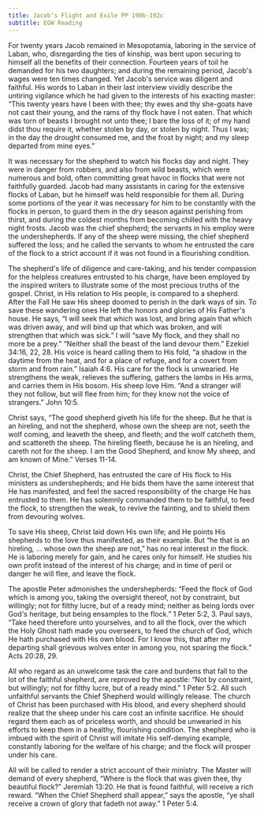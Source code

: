 ```yaml
---
title: Jacob’s Flight and Exile PP 190b-192c
subtitle: EGW Reading
---
```


For twenty years Jacob remained in Mesopotamia, laboring in the service of Laban, who, disregarding the ties of kinship, was bent upon securing to himself all the benefits of their connection. Fourteen years of toil he demanded for his two daughters; and during the remaining period, Jacob's wages were ten times changed. Yet Jacob's service was diligent and faithful. His words to Laban in their last interview vividly describe the untiring vigilance which he had given to the interests of his exacting master: “This twenty years have I been with thee; thy ewes and thy she-goats have not cast their young, and the rams of thy flock have I not eaten. That which was torn of beasts I brought not unto thee; I bare the loss of it; of my hand didst thou require it, whether stolen by day, or stolen by night. Thus I was; in the day the drought consumed me, and the frost by night; and my sleep departed from mine eyes.”

It was necessary for the shepherd to watch his flocks day and night. They were in danger from robbers, and also from wild beasts, which were numerous and bold, often committing great havoc in flocks that were not faithfully guarded. Jacob had many assistants in caring for the extensive flocks of Laban, but he himself was held responsible for them all. During some portions of the year it was necessary for him to be constantly with the flocks in person, to guard them in the dry season against perishing from thirst, and during the coldest months from becoming chilled with the heavy night frosts. Jacob was the chief shepherd; the servants in his employ were the undershepherds. If any of the sheep were missing, the chief shepherd suffered the loss; and he called the servants to whom he entrusted the care of the flock to a strict account if it was not found in a flourishing condition.

The shepherd's life of diligence and care-taking, and his tender compassion for the helpless creatures entrusted to his charge, have been employed by the inspired writers to illustrate some of the most precious truths of the gospel. Christ, in His relation to His people, is compared to a shepherd. After the Fall He saw His sheep doomed to perish in the dark ways of sin. To save these wandering ones He left the honors and glories of His Father's house. He says, “I will seek that which was lost, and bring again that which was driven away, and will bind up that which was broken, and will strengthen that which was sick.” I will “save My flock, and they shall no more be a prey.” “Neither shall the beast of the land devour them.” Ezekiel 34:16, 22, 28. His voice is heard calling them to His fold, “a shadow in the daytime from the heat, and for a place of refuge, and for a covert from storm and from rain.” Isaiah 4:6. His care for the flock is unwearied. He strengthens the weak, relieves the suffering, gathers the lambs in His arms, and carries them in His bosom. His sheep love Him. “And a stranger will they not follow, but will flee from him; for they know not the voice of strangers.” John 10:5.

Christ says, “The good shepherd giveth his life for the sheep. But he that is an hireling, and not the shepherd, whose own the sheep are not, seeth the wolf coming, and leaveth the sheep, and fleeth; and the wolf catcheth them, and scattereth the sheep. The hireling fleeth, because he is an hireling, and careth not for the sheep. I am the Good Shepherd, and know My sheep, and am known of Mine.” Verses 11-14.

Christ, the Chief Shepherd, has entrusted the care of His flock to His ministers as undershepherds; and He bids them have the same interest that He has manifested, and feel the sacred responsibility of the charge He has entrusted to them. He has solemnly commanded them to be faithful, to feed the flock, to strengthen the weak, to revive the fainting, and to shield them from devouring wolves.

To save His sheep, Christ laid down His own life; and He points His shepherds to the love thus manifested, as their example. But “he that is an hireling, ... whose own the sheep are not,” has no real interest in the flock. He is laboring merely for gain, and he cares only for himself. He studies his own profit instead of the interest of his charge; and in time of peril or danger he will flee, and leave the flock.

The apostle Peter admonishes the undershepherds: “Feed the flock of God which is among you, taking the oversight thereof, not by constraint, but willingly; not for filthy lucre, but of a ready mind; neither as being lords over God's heritage, but being ensamples to the flock.” 1 Peter 5:2, 3. Paul says, “Take heed therefore unto yourselves, and to all the flock, over the which the Holy Ghost hath made you overseers, to feed the church of God, which He hath purchased with His own blood. For I know this, that after my departing shall grievous wolves enter in among you, not sparing the flock.” Acts 20:28, 29.

All who regard as an unwelcome task the care and burdens that fall to the lot of the faithful shepherd, are reproved by the apostle: “Not by constraint, but willingly; not for filthy lucre, but of a ready mind.” 1 Peter 5:2. All such unfaithful servants the Chief Shepherd would willingly release. The church of Christ has been purchased with His blood, and every shepherd should realize that the sheep under his care cost an infinite sacrifice. He should regard them each as of priceless worth, and should be unwearied in his efforts to keep them in a healthy, flourishing condition. The shepherd who is imbued with the spirit of Christ will imitate His self-denying example, constantly laboring for the welfare of his charge; and the flock will prosper under his care.

All will be called to render a strict account of their ministry. The Master will demand of every shepherd, “Where is the flock that was given thee, thy beautiful flock?” Jeremiah 13:20. He that is found faithful, will receive a rich reward. “When the Chief Shepherd shall appear,” says the apostle, “ye shall receive a crown of glory that fadeth not away.” 1 Peter 5:4.